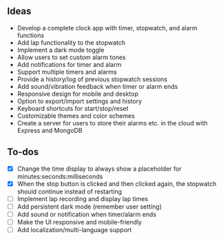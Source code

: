 ## Ideas
- Develop a complete clock app with timer, stopwatch, and alarm functions
- Add lap functionality to the stopwatch
- Implement a dark mode toggle
- Allow users to set custom alarm tones
- Add notifications for timer and alarm
- Support multiple timers and alarms
- Provide a history/log of previous stopwatch sessions
- Add sound/vibration feedback when timer or alarm ends
- Responsive design for mobile and desktop
- Option to export/import settings and history
- Keyboard shortcuts for start/stop/reset
- Customizable themes and color schemes
- Create a server for users to store their alarms etc. in the cloud with Express and MongoDB

## To-dos
- [x] Change the time display to always show a placeholder for minutes:seconds:milliseconds
- [x] When the stop button is clicked and then clicked again, the stopwatch should continue instead of restarting
- [ ] Implement lap recording and display lap times
- [ ] Add persistent dark mode (remember user setting)
- [ ] Add sound or notification when timer/alarm ends
- [ ] Make the UI responsive and mobile-friendly
- [ ] Add localization/multi-language support